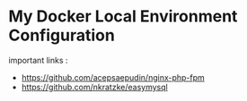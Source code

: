 # My Docker Local Environment Configuration
important links :
* https://github.com/acepsaepudin/nginx-php-fpm
* https://github.com/nkratzke/easymysql
